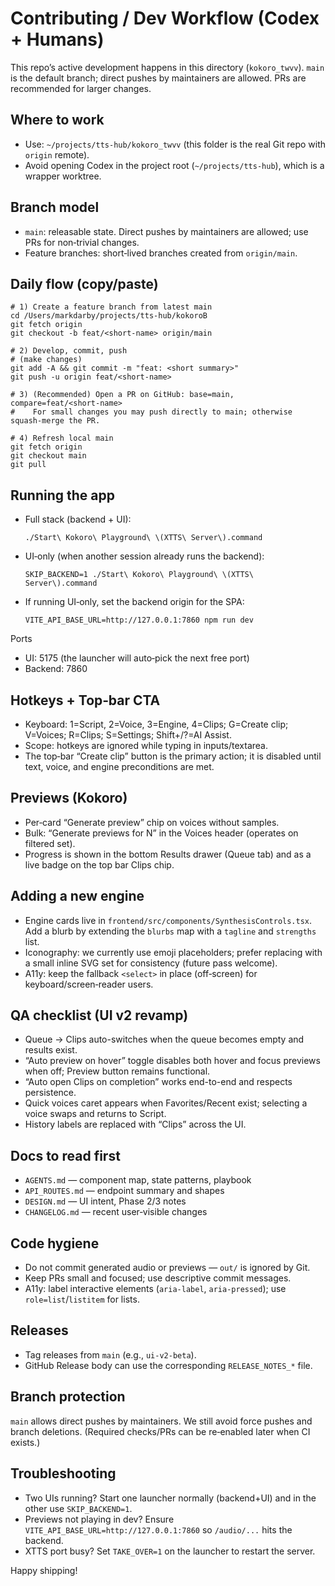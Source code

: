 # Contributing / Dev Workflow (Codex + Humans)

This repo’s active development happens in this directory (`kokoro_twvv`). `main` is the default branch; direct pushes by maintainers are allowed. PRs are recommended for larger changes.

## Where to work
- Use: `~/projects/tts-hub/kokoro_twvv` (this folder is the real Git repo with `origin` remote).
- Avoid opening Codex in the project root (`~/projects/tts-hub`), which is a wrapper worktree.

## Branch model
- `main`: releasable state. Direct pushes by maintainers are allowed; use PRs for non‑trivial changes.
- Feature branches: short‑lived branches created from `origin/main`.

## Daily flow (copy/paste)
```
# 1) Create a feature branch from latest main
cd /Users/markdarby/projects/tts-hub/kokoroB
git fetch origin
git checkout -b feat/<short-name> origin/main

# 2) Develop, commit, push
# (make changes)
git add -A && git commit -m "feat: <short summary>"
git push -u origin feat/<short-name>

# 3) (Recommended) Open a PR on GitHub: base=main, compare=feat/<short-name>
#    For small changes you may push directly to main; otherwise squash‑merge the PR.

# 4) Refresh local main
git fetch origin
git checkout main
git pull
```

## Running the app
- Full stack (backend + UI):
  ```
  ./Start\ Kokoro\ Playground\ \(XTTS\ Server\).command
  ```
- UI‑only (when another session already runs the backend):
  ```
  SKIP_BACKEND=1 ./Start\ Kokoro\ Playground\ \(XTTS\ Server\).command
  ```
- If running UI‑only, set the backend origin for the SPA:
  ```
  VITE_API_BASE_URL=http://127.0.0.1:7860 npm run dev
  ```

Ports
- UI: 5175 (the launcher will auto‑pick the next free port)
- Backend: 7860

## Hotkeys + Top‑bar CTA
- Keyboard: 1=Script, 2=Voice, 3=Engine, 4=Clips; G=Create clip; V=Voices; R=Clips; S=Settings; Shift+/?=AI Assist.
- Scope: hotkeys are ignored while typing in inputs/textarea.
- The top‑bar “Create clip” button is the primary action; it is disabled until text, voice, and engine preconditions are met.

## Previews (Kokoro)
- Per‑card “Generate preview” chip on voices without samples.
- Bulk: “Generate previews for N” in the Voices header (operates on filtered set).
- Progress is shown in the bottom Results drawer (Queue tab) and as a live badge on the top bar Clips chip.

## Adding a new engine
- Engine cards live in `frontend/src/components/SynthesisControls.tsx`. Add a blurb by extending the `blurbs` map with a `tagline` and `strengths` list.
- Iconography: we currently use emoji placeholders; prefer replacing with a small inline SVG set for consistency (future pass welcome).
- A11y: keep the fallback `<select>` in place (off‑screen) for keyboard/screen‑reader users.

## QA checklist (UI v2 revamp)
- Queue → Clips auto-switches when the queue becomes empty and results exist.
- “Auto preview on hover” toggle disables both hover and focus previews when off; Preview button remains functional.
- “Auto open Clips on completion” works end-to-end and respects persistence.
- Quick voices caret appears when Favorites/Recent exist; selecting a voice swaps and returns to Script.
- History labels are replaced with “Clips” across the UI.

## Docs to read first
- `AGENTS.md` — component map, state patterns, playbook
- `API_ROUTES.md` — endpoint summary and shapes
- `DESIGN.md` — UI intent, Phase 2/3 notes
- `CHANGELOG.md` — recent user‑visible changes

## Code hygiene
- Do not commit generated audio or previews — `out/` is ignored by Git.
- Keep PRs small and focused; use descriptive commit messages.
- A11y: label interactive elements (`aria-label`, `aria-pressed`); use `role=list`/`listitem` for lists.

## Releases
- Tag releases from `main` (e.g., `ui-v2-beta`).
- GitHub Release body can use the corresponding `RELEASE_NOTES_*` file.

## Branch protection
`main` allows direct pushes by maintainers. We still avoid force pushes and branch deletions.
(Required checks/PRs can be re‑enabled later when CI exists.)

## Troubleshooting
- Two UIs running? Start one launcher normally (backend+UI) and in the other use `SKIP_BACKEND=1`.
- Previews not playing in dev? Ensure `VITE_API_BASE_URL=http://127.0.0.1:7860` so `/audio/...` hits the backend.
- XTTS port busy? Set `TAKE_OVER=1` on the launcher to restart the server.

Happy shipping!
